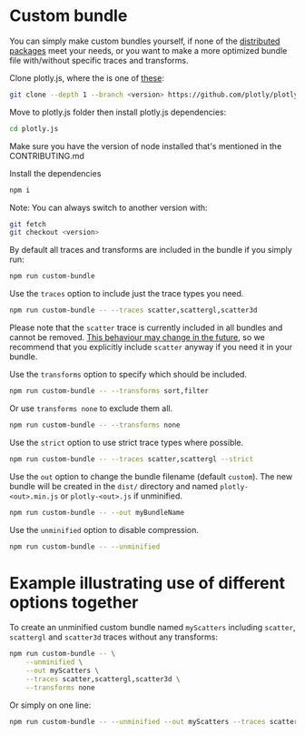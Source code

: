 # Custom bundle
You can simply make custom bundles yourself, if none of the [distributed packages](https://github.com/plotly/plotly.js/blob/master/dist/README.md) meet your needs, or you want to make a more optimized bundle file with/without specific traces and transforms.

Clone plotly.js, where the <version> is one of [these](https://github.com/plotly/plotly.js/tags):
```sh
git clone --depth 1 --branch <version> https://github.com/plotly/plotly.js.git
```

Move to plotly.js folder then install plotly.js dependencies:
```sh
cd plotly.js
```

Make sure you have the version of node installed that's mentioned in the CONTRIBUTING.md

Install the dependencies
```sh
npm i
```

Note: You can always switch to another version with:
```sh
git fetch
git checkout <version>
```

By default all traces and transforms are included in the bundle if you simply run:
```sh
npm run custom-bundle
```

Use the `traces` option to include just the trace types you need.
```sh
npm run custom-bundle -- --traces scatter,scattergl,scatter3d
```
Please note that the `scatter` trace is currently included in all bundles and cannot be removed.
[This behaviour may change in the future](https://github.com/plotly/plotly.js/pull/5535), so we recommend that you explicitly include `scatter` anyway if you need it in your bundle.

Use the `transforms` option to specify which should be included.
```sh
npm run custom-bundle -- --transforms sort,filter
```

Or use `transforms none` to exclude them all.
```sh
npm run custom-bundle -- --transforms none
```

Use the `strict` option to use strict trace types where possible.
```sh
npm run custom-bundle -- --traces scatter,scattergl --strict
```

Use the `out` option to change the bundle filename (default `custom`).
The new bundle will be created in the `dist/` directory and named `plotly-<out>.min.js` or `plotly-<out>.js` if unminified.
```sh
npm run custom-bundle -- --out myBundleName
```

Use the `unminified` option to disable compression.
```sh
npm run custom-bundle -- --unminified
```

# Example illustrating use of different options together
To create an unminified custom bundle named `myScatters` including `scatter`, `scattergl` and `scatter3d` traces without any transforms:
```sh
npm run custom-bundle -- \
    --unminified \
    --out myScatters \
    --traces scatter,scattergl,scatter3d \
    --transforms none
```
Or simply on one line:
```sh
npm run custom-bundle -- --unminified --out myScatters --traces scatter,scattergl,scatter3d --transforms none
```
